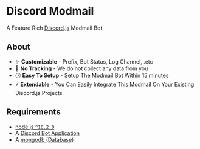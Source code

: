 # Discord Modmail
A Feature Rich [Discord.js](https://github.com/discordjs/discord.js) Modmail Bot

## About
- ✨ **Customizable** - Prefix, Bot Status, Log Channel, .etc
- 👀 **No Tracking** - We do not collect any data from you
- 🕓 **Easy To Setup** - Setup The Modmail Bot Within 15 minutes
- ⚡ **Extendable** - You Can Easily Integrate This Modmail On Your Existing Discord.js Projects

## Requirements
- [node.js `^16.2.0`](https://nodejs.org)
- A [Discord Bot Application](https://discord.com/developers)
- A [mongodb (Database)](https://www.mongodb.com)
